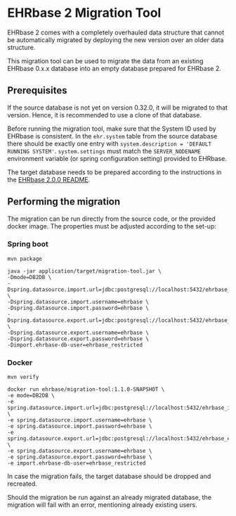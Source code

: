 # EHRbase 2 Migration Tool

EHRbase 2 comes with a completely overhauled data structure that cannot be automatically migrated 
by deploying the new version over an older data structure.

This migration tool can be used to migrate the data from an existing EHRbase 0.x.x database 
into an empty database prepared for EHRbase 2.

## Prerequisites

If the source database is not yet on version 0.32.0, it will be migrated to that version.
Hence, it is recommended to use a clone of that database.

Before running the migration tool, make sure that the System ID used by EHRbase is consistent.
In the `ehr.system` table from the source database there should be exactly one entry with `system.description = 'DEFAULT RUNNING SYSTEM'`.
`system.settings` must match the `SERVER_NODENAME` environment variable (or spring configuration setting) provided to EHRbase.

The target database needs to be prepared according to the instructions in the [EHRbase 2.0.0 README](https://github.com/ehrbase/ehrbase/tree/v2.0.0?tab=readme-ov-file#1-setup-database).

## Performing the migration

The migration can be run directly from the source code, or the provided docker image.
The properties must be adjusted according to the set-up:

### Spring boot
```
mvn package

java -jar application/target/migration-tool.jar \
-Dmode=DB2DB \
-Dspring.datasource.import.url=jdbc:postgresql://localhost:5432/ehrbase_import \
-Dspring.datasource.import.username=ehrbase \
-Dspring.datasource.import.password=ehrbase \
-Dspring.datasource.export.url=jdbc:postgresql://localhost:5432/ehrbase_export \
-Dspring.datasource.export.username=ehrbase \
-Dspring.datasource.export.password=ehrbase \
-Dimport.ehrbase-db-user=ehrbase_restricted
```

### Docker
```
mvn verify

docker run ehrbase/migration-tool:1.1.0-SNAPSHOT \
-e mode=DB2DB \
-e spring.datasource.import.url=jdbc:postgresql://localhost:5432/ehrbase_import \
-e spring.datasource.import.username=ehrbase \
-e spring.datasource.import.password=ehrbase \
-e spring.datasource.export.url=jdbc:postgresql://localhost:5432/ehrbase_export \
-e spring.datasource.export.username=ehrbase \
-e spring.datasource.export.password=ehrbase \
-e import.ehrbase-db-user=ehrbase_restricted
```

In case the migration fails, the target database should be dropped and recreated.

Should the migration be run against an already migrated database, 
the migration will fail with an error, mentioning already existing users.
